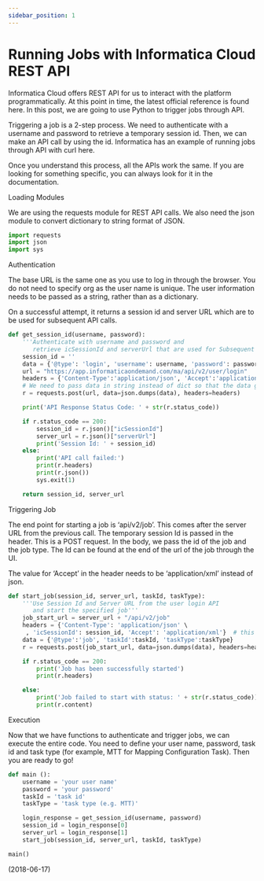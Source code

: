 ```yaml
---
sidebar_position: 1
---
```


# Running Jobs with Informatica Cloud REST API

Informatica Cloud offers REST API for us to interact with the platform programmatically. At this point in time, the latest official reference is found here. In this post, we are going to use Python to trigger jobs through API.

Triggering a job is a 2-step process. We need to authenticate with a username and password to retrieve a temporary session id. Then, we can make an API call by using the id. Informatica has an example of running jobs through API with curl here.

Once you understand this process, all the APIs work the same. If you are looking for something specific, you can always look for it in the documentation.

Loading Modules

We are using the requests module for REST API calls. We also need the json module to convert dictionary to string format of JSON.

```python
import requests
import json
import sys
```

Authentication

The base URL is the same one as you use to log in through the browser. You do not need to specify org as the user name is unique. The user information needs to be passed as a string, rather than as a dictionary.

On a successful attempt, it returns a session id and server URL which are to be used for subsequent API calls.

```python
def get_session_id(username, password):
    '''Authenticate with username and password and
       retrieve icSessionId and serverUrl that are used for Subsequent API calls'''
    session_id = ''
    data = {'@type': 'login', 'username': username, 'password': password}
    url = "https://app.informaticaondemand.com/ma/api/v2/user/login"
    headers = {'Content-Type':'application/json', 'Accept':'application/json'}
    # We need to pass data in string instead of dict so that the data gets posted directly.
    r = requests.post(url, data=json.dumps(data), headers=headers)

    print('API Response Status Code: ' + str(r.status_code))

    if r.status_code == 200:
        session_id = r.json()["icSessionId"]
        server_url = r.json()["serverUrl"]
        print('Session Id: ' + session_id)
    else:
        print('API call failed:')
        print(r.headers)
        print(r.json())
        sys.exit(1)

    return session_id, server_url
```

Triggering Job

The end point for starting a job is ‘api/v2/job’. This comes after the server URL from the previous call. The temporary session Id is passed in the header. This is a POST request. In the body, we pass the id of the job and the job type. The Id can be found at the end of the url of the job through the UI.

The value for ‘Accept’ in the header needs to be ‘application/xml’ instead of json.

```python
def start_job(session_id, server_url, taskId, taskType):
    '''Use Session Id and Server URL from the user login API
       and start the specified job'''
    job_start_url = server_url + "/api/v2/job"
    headers = {'Content-Type': 'application/json' \
     , 'icSessionId': session_id, 'Accept': 'application/xml'}  # this has to be xml
    data = {'@type':'job', 'taskId':taskId, 'taskType':taskType}
    r = requests.post(job_start_url, data=json.dumps(data), headers=headers)

    if r.status_code == 200:
        print('Job has been successfully started')
        print(r.headers)

    else:
        print('Job failed to start with status: ' + str(r.status_code))
        print(r.content)
```

Execution

Now that we have functions to authenticate and trigger jobs, we can execute the entire code. You need to define your user name, password, task id and task type (for example, MTT for Mapping Configuration Task). Then you are ready to go!

```python
def main ():
    username = 'your user name'
    password = 'your password'
    taskId = 'task id'
    taskType = 'task type (e.g. MTT)'

    login_response = get_session_id(username, password)
    session_id = login_response[0]
    server_url = login_response[1]
    start_job(session_id, server_url, taskId, taskType)

main()
```

(2018-06-17)
